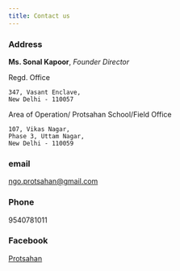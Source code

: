 ```yaml
---
title: Contact us
---
```

### Address
**Ms. Sonal Kapoor**, *Founder Director*

Regd. Office

    347, Vasant Enclave,
    New Delhi - 110057

Area of Operation/ Protsahan School/Field Office

    107, Vikas Nagar,
    Phase 3, Uttam Nagar,
    New Delhi - 110059

### email
<ngo.protsahan@gmail.com>

### Phone
9540781011

### Facebook
[Protsahan](https://www.facebook.com/Protsahan)
